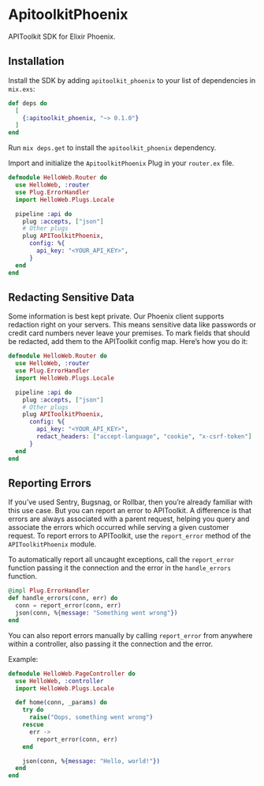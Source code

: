 # ApitoolkitPhoenix

APIToolkit SDK for Elixir Phoenix.

## Installation

Install the SDK by adding `apitoolkit_phoenix` to your list of dependencies in `mix.exs`:

```elixir
def deps do
  [
    {:apitoolkit_phoenix, "~> 0.1.0"}
  ]
end
```

Run `mix deps.get` to install the `apitoolkit_phoenix` dependency.

Import and initialize the `ApitoolkitPhoenix` Plug in your `router.ex` file.

```elixir
defmodule HelloWeb.Router do
  use HelloWeb, :router
  use Plug.ErrorHandler
  import HelloWeb.Plugs.Locale

  pipeline :api do
    plug :accepts, ["json"]
    # Other plugs
    plug APIToolkitPhoenix,
      config: %{
        api_key: "<YOUR_API_KEY>",
      }
  end
end
```

## Redacting Sensitive Data

Some information is best kept private. Our Phoenix client supports redaction right on your servers. This means sensitive data like passwords or credit card numbers never leave your premises. To mark fields that should be redacted, add them to the APIToolkit config map. Here’s how you do it:

```elixir
defmodule HelloWeb.Router do
  use HelloWeb, :router
  use Plug.ErrorHandler
  import HelloWeb.Plugs.Locale

  pipeline :api do
    plug :accepts, ["json"]
    # Other plugs
    plug APIToolkitPhoenix,
      config: %{
        api_key: "<YOUR_API_KEY>",
        redact_headers: ["accept-language", "cookie", "x-csrf-token"]
      }
  end
end
```

## Reporting Errors

If you’ve used Sentry, Bugsnag, or Rollbar, then you’re already familiar with this use case. But you can report an error to APIToolkit. A difference is that errors are always associated with a parent request, helping you query and associate the errors which occurred while serving a given customer request. To report errors to APIToolkit, use the `report_error` method of the `APIToolkitPhoenix` module.

To automatically report all uncaught exceptions, call the `report_error` function passing it the connection and the error in the `handle_errors` function.

```elixir
@impl Plug.ErrorHandler
def handle_errors(conn, err) do
  conn = report_error(conn, err)
  json(conn, %{message: "Something went wrong"})
end
```

You can also report errors manually by calling `report_error` from anywhere within a controller, also passing it the connection and the error.

Example:

```elixir
defmodule HelloWeb.PageController do
  use HelloWeb, :controller
  import HelloWeb.Plugs.Locale

  def home(conn, _params) do
    try do
      raise("Oops, something went wrong")
    rescue
      err ->
        report_error(conn, err)
    end

    json(conn, %{message: "Hello, world!"})
  end
end
```
